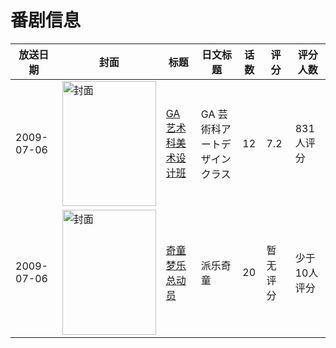 # 番剧信息

|放送日期|封面|标题|日文标题|话数|评分|评分人数|
|---|---|---|---|---|---|---|
|2009-07-06|<img src="https://lain.bgm.tv/pic/cover/c/25/e2/1729_i4Psn.jpg" alt="封面" style="width:150px;height:200px;object-fit:cover;">|[GA 艺术科美术设计班](https://bangumi.tv/subject/1729)|GA 芸術科アートデザインクラス|12|7.2|831人评分|
|2009-07-06|<img src="https://lain.bgm.tv/pic/cover/c/e9/e6/499508_aDY84.jpg" alt="封面" style="width:150px;height:200px;object-fit:cover;">|[奇童梦乐总动员](https://bangumi.tv/subject/499508)|派乐奇童|20|暂无评分|少于10人评分|
